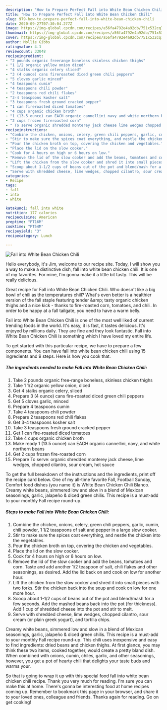 ```yaml
---
description: "How to Prepare Perfect Fall into White Bean Chicken Chili"
title: "How to Prepare Perfect Fall into White Bean Chicken Chili"
slug: 979-how-to-prepare-perfect-fall-into-white-bean-chicken-chili
date: 2020-09-27T07:30:04.277Z
image: https://img-global.cpcdn.com/recipes/a56fa4792e4a92db/751x532cq70/fall-into-white-bean-chicken-chili-recipe-main-photo.jpg
thumbnail: https://img-global.cpcdn.com/recipes/a56fa4792e4a92db/751x532cq70/fall-into-white-bean-chicken-chili-recipe-main-photo.jpg
cover: https://img-global.cpcdn.com/recipes/a56fa4792e4a92db/751x532cq70/fall-into-white-bean-chicken-chili-recipe-main-photo.jpg
author: Mollie Gibbs
ratingvalue: 4.1
reviewcount: 33048
recipeingredient:
- "2 pounds organic freerange boneless skinless chicken thighs"
- "1 1/2 organic yellow onion diced"
- "4 stalks organic celery sliced"
- "3 (4 ounce) cans fireroasted diced green chili peppers"
- "5 cloves garlic minced"
- "4 teaspoons cumin"
- "4 teaspoons chili powder"
- "2 teaspoons red chili flakes"
- "3-4 teaspoons kosher salt"
- "3 teaspoons fresh ground cracked pepper"
- "1 can fireroasted diced tomatoes"
- "4 cups organic chicken broth"
- "1 (13.5 ounce) can EACH organic cannellini navy and white northern beans"
- "2 cups frozen fireroasted corn"
- " To serve organic shredded monterey jack cheese lime wedges chopped cilantro sour cream hot sauce"
recipeinstructions:
- "Combine the chicken, onions, celery, green chili peppers, garlic, cumin, chili powder, 1 1/2 teaspoons of salt and pepper in a large slow cooker."
- "Stir to make sure the spices coat everything, and nestle the chicken into the vegetables."
- "Pour the chicken broth on top, covering the chicken and vegetables."
- "Place the lid on the slow cooker."
- "Cook for 4 hours on high or 6 hours on low."
- "Remove the lid of the slow cooker and add the beans, tomatoes and corn. Taste and add another 1/2 teaspoon of salt, chili flakes and other seasonings, as desired. Add the lid back on and cook on low for another hour."
- "Lift the chicken from the slow cooker and shred it into small pieces with two forks. Stir the chicken back into the soup and cook on low for one more hour."
- "Scoop about 1-1/2 cups of beans out of the pot and blend/mash for a few seconds. Add the mashed beans back into the pot (for thickness). Add 1 cup of shredded cheese into the pot and stir to melt."
- "Serve with shredded cheese, lime wedges, chopped cilantro, sour cream (or plain greek yogurt), and tortilla chips."
categories:
- Recipe
tags:
- fall
- into
- white

katakunci: fall into white 
nutrition: 177 calories
recipecuisine: American
preptime: "PT16M"
cooktime: "PT54M"
recipeyield: "3"
recipecategory: Lunch

---
```



![Fall into White Bean Chicken Chili](https://img-global.cpcdn.com/recipes/a56fa4792e4a92db/751x532cq70/fall-into-white-bean-chicken-chili-recipe-main-photo.jpg)

Hello everybody, it's Jim, welcome to our recipe site. Today, I will show you a way to make a distinctive dish, fall into white bean chicken chili. It is one of my favorites. For mine, I'm gonna make it a little bit tasty. This will be really delicious.

Great recipe for Fall into White Bean Chicken Chili. Who doesn&#39;t like a big bowl of chili as the temperatures chill? What&#39;s even better is a healthier version of the fall staple featuring tender &amp;amp; tasty organic chicken thighs and a nice kick - thanks to fire-roasted corn, tomatoes, and chili. In order to be happy at a fall tailgate, you need to have a warm belly.

Fall into White Bean Chicken Chili is one of the most well liked of current trending foods in the world. It's easy, it is fast, it tastes delicious. It's enjoyed by millions daily. They are fine and they look fantastic. Fall into White Bean Chicken Chili is something which I have loved my entire life.


To get started with this particular recipe, we have to prepare a few components. You can have fall into white bean chicken chili using 15 ingredients and 9 steps. Here is how you cook that.

<!--inarticleads1-->

##### The ingredients needed to make Fall into White Bean Chicken Chili:

1. Take 2 pounds organic free-range boneless, skinless chicken thighs
1. Take 1 1/2 organic yellow onion, diced
1. Get 4 stalks organic celery, sliced
1. Prepare 3 (4 ounce) cans fire-roasted diced green chili peppers
1. Get 5 cloves garlic, minced
1. Prepare 4 teaspoons cumin
1. Take 4 teaspoons chili powder
1. Prepare 2 teaspoons red chili flakes
1. Get 3-4 teaspoons kosher salt
1. Take 3 teaspoons fresh ground cracked pepper
1. Get 1 can fire-roasted diced tomatoes
1. Take 4 cups organic chicken broth
1. Make ready 1 (13.5 ounce) can EACH organic cannellini, navy, and white northern beans
1. Get 2 cups frozen fire-roasted corn
1. Prepare  To serve: organic shredded monterey jack cheese, lime wedges, chopped cilantro, sour cream, hot sauce


To get the full breakdown of the instructions and the ingredients, print off the recipe card below. One of my all-time favorite Fall, Football Sunday, Comfort food dishes (you name it) is White Bean Chicken Chili Blanco. Creamy white beans, simmered low and slow in a blend of Mexican seasonings, garlic, jalapeño &amp; diced green chilis. This recipe is a must-add to your monthly Fall recipe round-up. 

<!--inarticleads2-->

##### Steps to make Fall into White Bean Chicken Chili:

1. Combine the chicken, onions, celery, green chili peppers, garlic, cumin, chili powder, 1 1/2 teaspoons of salt and pepper in a large slow cooker.
1. Stir to make sure the spices coat everything, and nestle the chicken into the vegetables.
1. Pour the chicken broth on top, covering the chicken and vegetables.
1. Place the lid on the slow cooker.
1. Cook for 4 hours on high or 6 hours on low.
1. Remove the lid of the slow cooker and add the beans, tomatoes and corn. Taste and add another 1/2 teaspoon of salt, chili flakes and other seasonings, as desired. Add the lid back on and cook on low for another hour.
1. Lift the chicken from the slow cooker and shred it into small pieces with two forks. Stir the chicken back into the soup and cook on low for one more hour.
1. Scoop about 1-1/2 cups of beans out of the pot and blend/mash for a few seconds. Add the mashed beans back into the pot (for thickness). Add 1 cup of shredded cheese into the pot and stir to melt.
1. Serve with shredded cheese, lime wedges, chopped cilantro, sour cream (or plain greek yogurt), and tortilla chips.


Creamy white beans, simmered low and slow in a blend of Mexican seasonings, garlic, jalapeño &amp; diced green chilis. This recipe is a must-add to your monthly Fall recipe round-up. This chili uses inexpensive and easy to find ingredients: dried beans and chicken thighs. At first glance, you may think these two items, cooked together, would create a pretty bland dish. When combined with onions, cumin, chiles, garlic, and other seasonings, however, you get a pot of hearty chili that delights your taste buds and warms your. 

So that is going to wrap it up with this special food fall into white bean chicken chili recipe. Thank you very much for reading. I'm sure you can make this at home. There's gonna be interesting food at home recipes coming up. Remember to bookmark this page in your browser, and share it to your loved ones, colleague and friends. Thanks again for reading. Go on get cooking!
